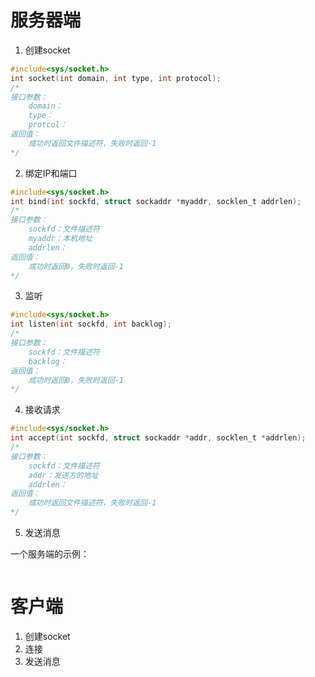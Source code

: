 # 服务器端
1. 创建socket
```c
#include<sys/socket.h>
int socket(int domain, int type, int protocol);
/*
接口参数：
    domain：
    type：
    protcol：
返回值：
    成功时返回文件描述符，失败时返回-1
*/
```

2. 绑定IP和端口

```c
#include<sys/socket.h>
int bind(int sockfd, struct sockaddr *myaddr, socklen_t addrlen);
/*
接口参数：
    sockfd：文件描述符
    myaddr：本机地址
    addrlen：
返回值：
    成功时返回0，失败时返回-1
*/
```

3. 监听

```c
#include<sys/socket.h>
int listen(int sockfd, int backlog);
/*
接口参数：
    sockfd：文件描述符
    backlog：
返回值：
    成功时返回0，失败时返回-1
*/
```

4. 接收请求

```c
#include<sys/socket.h>
int accept(int sockfd, struct sockaddr *addr, socklen_t *addrlen);
/*
接口参数：
    sockfd：文件描述符
    addr：发送方的地址
    addrlen：
返回值：
    成功时返回文件描述符，失败时返回-1
*/
```

5. 发送消息

一个服务端的示例：
```c

```

# 客户端
1. 创建socket
2. 连接
3. 发送消息